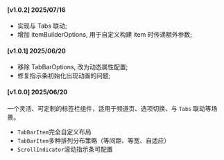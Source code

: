 #### [v1.0.2] 2025/07/16
- 实现与 Tabs 联动;
- 增加 itemBuilderOptions, 用于自定义构建 item 时传递额外参数;

#### [v1.0.1] 2025/06/20
- 移除 TabBarOptions, 改为动态属性配置;
- 修复指示条初始化出现动画的问题;

#### [v1.0.0] 2025/06/20
一个灵活、可定制的标签栏组件，适用于频道页、选项切换、与 `Tabs` 联动等场景。
- `TabBarItem`完全自定义布局
- `TabBarItem`多种排列分布策略（等间距、等宽、自适应）
- `ScrollIndicator`滚动指示条可配置